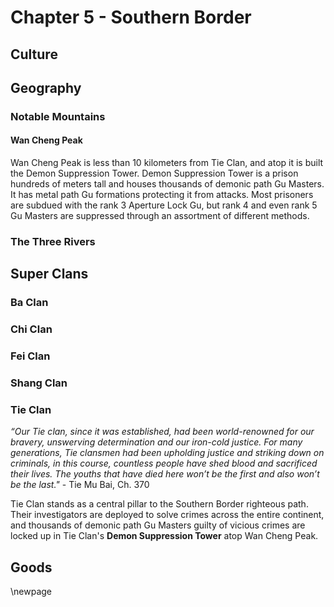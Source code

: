 # Chapter 5 - Southern Border

## Culture

## Geography

### Notable Mountains

#### Wan Cheng Peak
Wan Cheng Peak is less than 10 kilometers from Tie Clan, and atop it is built the Demon Suppression Tower. Demon Suppression Tower is a prison hundreds of meters tall and houses thousands of demonic path Gu Masters. It has metal path Gu formations protecting it from attacks. Most prisoners are subdued with the rank 3 Aperture Lock Gu, but rank 4 and even rank 5 Gu Masters are suppressed through an assortment of different methods.

### The Three Rivers

## Super Clans

### Ba Clan

### Chi Clan

### Fei Clan

### Shang Clan

### Tie Clan
*“Our Tie clan, since it was established, had been world-renowned for our bravery, unswerving determination and our iron-cold justice. For many generations, Tie clansmen had been upholding justice and striking down on criminals, in this course, countless people have shed blood and sacrificed their lives. The youths that have died here won’t be the first and also won’t be the last."* - Tie Mu Bai, Ch. 370

Tie Clan stands as a central pillar to the Southern Border righteous path. Their investigators are deployed to solve crimes across the entire continent, and thousands of demonic path Gu Masters guilty of vicious crimes are locked up in Tie Clan's **Demon Suppression Tower** atop Wan Cheng Peak.

## Goods

\newpage